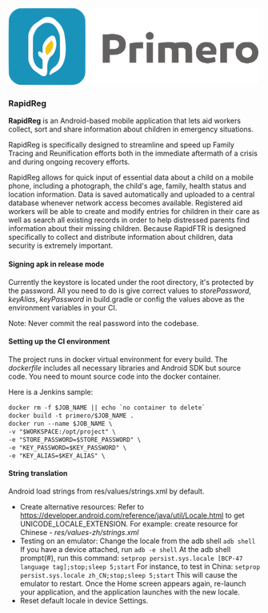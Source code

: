 ![Logo](https://github.com/UnicefNY/RapidReg/blob/development/app/src/main/res/drawable/logo_medium.png?raw=true)

### RapidReg

**RapidReg** is an Android-based mobile application that lets aid workers collect, 
sort and share information about children in emergency situations.

RapidReg is specifically designed to streamline and speed up Family Tracing and Reunification 
efforts both in the immediate aftermath of a crisis and during ongoing recovery efforts.

RapidReg allows for quick input of essential data about a child on a mobile phone, 
including a photograph, the child's age, family, health status and location information. 
Data is saved automatically and uploaded to a central database whenever network access 
becomes available. Registered aid workers will be able to create and modify entries for children 
in their care as well as search all existing records in order to help distressed parents 
find information about their missing children. Because RapidFTR is designed specifically to collect 
and distribute information about children, data security is extremely important.

#### Signing apk in release mode
Currently the keystore is located under the root directory, it's protected by the password.
All you need to do is give correct values to *storePassword*, *keyAlias*, *keyPassword* 
in build.gradle or config the values above as the environment variables in your CI. 

Note: Never commit the real password into the codebase.
 
#### Setting up the CI environment
The project runs in docker virtual environment for every build. The *dockerfile* includes all
necessary libraries and Android SDK but source code. You need to mount source code into the docker
container.

Here is a Jenkins sample:
``` docker
docker rm -f $JOB_NAME || echo `no container to delete`
docker build -t primero/$JOB_NAME .
docker run --name $JOB_NAME \
-v "$WORKSPACE:/opt/project" \
-e "STORE_PASSWORD=$STORE_PASSWORD" \
-e "KEY_PASSWORD=$KEY_PASSWORD" \
-e "KEY_ALIAS=$KEY_ALIAS" \
```


#### String translation
Android load strings from res/values/strings.xml by default. 
- Create alternative resources: 
  Refer to https://developer.android.com/reference/java/util/Locale.html to get UNICODE_LOCALE_EXTENSION.
  For example: create resource for Chinese - *res/values-zh/strings.xml* 
- Testing on an emulator:
  Change the locale from the adb shell ``` adb shell ```
  If you have a device attached, run ``` adb -e shell ```
  At the adb shell prompt(#), run this command:
  ``` setprop persist.sys.locale [BCP-47 language tag];stop;sleep 5;start ```
  For instance, to test in China:
  ``` setprop persist.sys.locale zh_CN;stop;sleep 5;start ```
  This will cause the emulator to restart. Once the Home screen appears again, re-launch your application, 
  and the application launches with the new locale.
- Reset default locale in device Settings.

